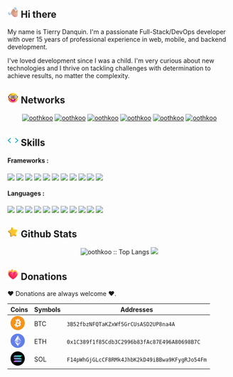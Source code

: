 ## <img src="assets/waving-hand.png" width ="25"> <b>Hi there</b>

My name is Tierry Danquin. I'm a passionate Full-Stack/DevOps developer with over 15 years of professional experience in web, mobile, and backend development.

I've loved development since I was a child. I'm very curious about new technologies and I thrive on tackling challenges with determination to achieve results, no matter the complexity.

## <img src="assets/chat.png" width ="25"> <b>Networks</b>

<p align="center">
    <a href="https://www.linkedin.com/in/tierry-danquin-oothkoo/" target="blank"><img align="center" src="https://img.shields.io/badge/linkedin-0a66c2.svg?style=for-the-badge&logo=linkedin&logoColor=white" alt="oothkoo" height="30"/></a>
    <a href="mailto:contact@oothkoo.com" target="blank"><img align="center" src="https://img.shields.io/badge/gmail-EA4335.svg?style=for-the-badge&logo=gmail&logoColor=white" alt="oothkoo" height="30"/></a>
    <a href="https://x.com/oothkoo" target="blank"><img align="center" src="https://img.shields.io/badge/twitter-1DA1F2.svg?style=for-the-badge&logo=x&logoColor=white" alt="oothkoo" height="30"/></a>
    <a href="https://www.reddit.com/user/oothkoo/" target="blank"><img align="center" src="https://img.shields.io/badge/reddit-FF4438.svg?style=for-the-badge&logo=reddit&logoColor=white" alt="oothkoo" height="30"/></a>
    <a href="https://discord.com/users/oothkoo" target="blank"><img align="center" src="https://img.shields.io/badge/discord-5865F2.svg?style=for-the-badge&logo=discord&logoColor=white" alt="oothkoo" height="30"/></a>
    <a href="https://www.npmjs.com/~oothkoo" target="blank"><img align="center" src="https://img.shields.io/badge/NPM-CB3837.svg?style=for-the-badge&logo=npm&logoColor=white" alt="oothkoo" height="30"/></a>
</p>

## <img src="assets/code.webp" width ="25"> <b>Skills</b>

#### Frameworks :

<img align="center" src="https://img.shields.io/badge/VueJS-4FC08D.svg?style=for-the-badge&logo=vue.js&logoColor=white" height="30"/>
<img align="center" src="https://img.shields.io/badge/ReactJS-61DAFB.svg?style=for-the-badge&logo=react&logoColor=black" height="30"/>
<img align="center" src="https://img.shields.io/badge/AngularJS-0F0F11.svg?style=for-the-badge&logo=angular&logoColor=white" height="30"/>
<img align="center" src="https://img.shields.io/badge/jQuery-0769AD.svg?style=for-the-badge&logo=jquery&logoColor=white" height="30"/>
<img align="center" src="https://img.shields.io/badge/NodeJS-5FA04E.svg?style=for-the-badge&logo=nodedotjs&logoColor=white" height="30"/>
<img align="center" src="https://img.shields.io/badge/ExpressJS-000000.svg?style=for-the-badge&logo=express&logoColor=white" height="30"/>
<img align="center" src="https://img.shields.io/badge/BackboneJS-0071B5.svg?style=for-the-badge&logo=backbonedotjs&logoColor=white" height="30"/>
<img align="center" src="https://img.shields.io/badge/NextJS-000000.svg?style=for-the-badge&logo=nextdotjs&logoColor=white" height="30"/>
<img align="center" src="https://img.shields.io/badge/Yarn-2C8EBB.svg?style=for-the-badge&logo=yarn&logoColor=white" height="30"/>
<img align="center" src="https://img.shields.io/badge/Npm-CB3837.svg?style=for-the-badge&logo=npm&logoColor=white" height="30"/>
<img align="center" src="https://img.shields.io/badge/Docker-2496ED.svg?style=for-the-badge&logo=docker&logoColor=white" height="30"/>

#### Languages :

<img align="center" src="https://img.shields.io/badge/C-A8B9CC.svg?style=for-the-badge&logo=c&logoColor=white" height="30"/>
<img align="center" src="https://img.shields.io/badge/C++-00599C.svg?style=for-the-badge&logo=cplusplus&logoColor=white" height="30"/>
<img align="center" src="https://img.shields.io/badge/Bash-4EAA25.svg?style=for-the-badge&logo=gnubash&logoColor=white" height="30"/>
<img align="center" src="https://img.shields.io/badge/Java-f89820.svg?style=for-the-badge&logo=java&logoColor=white" height="30"/>
<img align="center" src="https://img.shields.io/badge/Javascript-F7DF1E.svg?style=for-the-badge&logo=javascript&logoColor=black" height="30"/>
<img align="center" src="https://img.shields.io/badge/Typescript-3178C6.svg?style=for-the-badge&logo=typescript&logoColor=white" height="30"/>
<img align="center" src="https://img.shields.io/badge/Html5-E34F26.svg?style=for-the-badge&logo=html5&logoColor=white" height="30"/>
<img align="center" src="https://img.shields.io/badge/Css-663399.svg?style=for-the-badge&logo=css&logoColor=white" height="30"/>
<img align="center" src="https://img.shields.io/badge/Php-777BB4.svg?style=for-the-badge&logo=php&logoColor=white" height="30"/>
<img align="center" src="https://img.shields.io/badge/.Net-512BD4.svg?style=for-the-badge&logo=dotnet&logoColor=white" height="30"/>
<img align="center" src="https://img.shields.io/badge/SQL-4479A1.svg?style=for-the-badge&logo=mysql&logoColor=white" height="30"/>



## <img src="assets/star.png" width ="25"> <b>Github Stats</b>

<p align="center">
    <img height="195px" src="https://github-readme-stats.vercel.app/api/top-langs/?username=oothkoo&langs_count=6&theme=gruvbox&layout=compact&hide_border=true" alt="oothkoo :: Top Langs" />
    <img height="195px" src="https://github-readme-stats.vercel.app/api?username=oothkoo&show_icons=true&theme=gruvbox&hide_border=true" />
</p>

## <img src="assets/heart.png" width ="25"> Donations

:heart: Donations are always welcome :heart:.

Coins | Symbols | Addresses
--- | --- | ---
<img width="32" src="assets/btc.svg" alt="Bitcoin"/> | BTC | `3B52fbzNFQTaKZxWf5GrCUsASD2UP8na4A`
<img width="32" src="assets/eth.svg" alt="Ethereum"/> | ETH | `0x1C389f1f85Cdb3C2996b83fAc87E496A80698B7C`
<img width="32" src="assets/sol.svg" alt="Solana"/> | SOL | `F14pWhGjGLcCF8RMk4JhbK2kD49iBBwa9KFygRJo54Fm`